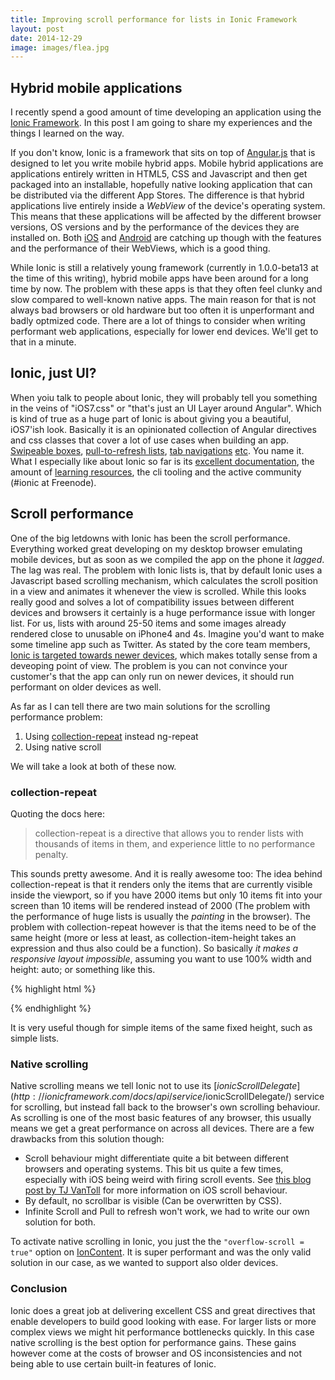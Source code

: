 ```yaml
---
title: Improving scroll performance for lists in Ionic Framework
layout: post
date: 2014-12-29
image: images/flea.jpg
---
```


## Hybrid mobile applications
I recently spend a good amount of time developing an application using the [Ionic Framework](http://ionicframework.com/). In this post I am going to share my experiences and the things I learned on the way.

If you don't know, Ionic is a framework that sits on top of [Angular.js](https://angularjs.org/) that is designed to let you write mobile hybrid apps. Mobile hybrid applications are applications entirely written in HTML5, CSS and Javascript and then get packaged into an installable, hopefully native looking application that can be distributed via the different App Stores.
The difference is that hybrid applications live entirely inside a *WebView* of the device's operating system.
This means that these applications will be affected by the different browser versions, OS versions and by the performance of the devices they are installed on. Both [iOS](http://nshipster.com/wkwebkit/) and [Android](https://developer.chrome.com/multidevice/webview/overview) are catching up though with the features and the performance of their WebViews, which is a good thing.

While Ionic is still a relatively young framework (currently in 1.0.0-beta13 at the time of this writing), hybrid mobile apps have been around for a long time by now. The problem with these apps is that they often feel clunky and slow compared to well-known native apps.
The main reason for that is not always bad browsers or old hardware but too often it is unperformant and badly optmized code. There are a lot of things to consider when writing performant web applications, especially for lower end devices. We'll get to that in a minute.

## Ionic, just UI?
When yoiu talk to people about Ionic, they will probably tell you something in the veins of "iOS7.css" or "that's just an UI Layer around Angular". Which is kind of true as a huge part of Ionic is about giving you a beautiful, iOS7'ish look. Basically it is an opinionated collection of Angular directives and css classes that cover a lot of use cases when building an app. [Swipeable boxes](http://ionicframework.com/docs/api/directive/ionSlideBox/), [pull-to-refresh lists](http://ionicframework.com/docs/api/directive/ionRefresher/), [tab navigations](http://ionicframework.com/docs/api/directive/ionTabs/) [etc](http://ionicframework.com/docs/api/directive/ionSideMenus/). You name it.
What I especially like about Ionic so far is its [excellent documentation](http://ionicframework.com/docs/), the amount of [learning resources](http://learn.ionicframework.com/), the cli tooling and the active community (#ionic at Freenode).


## Scroll performance
One of the big letdowns with Ionic has been the scroll performance. Everything worked great developing on my desktop browser emulating mobile devices, but as soon as we compiled the app on the phone it *lagged*. The lag was real.
The problem with Ionic lists is, that by default Ionic uses a Javascript based scrolling mechanism, which calculates the scroll position in a view and animates it whenever the view is scrolled. While this looks really good and solves a lot of compatibility issues between different devices and browsers it certainly is a huge performance issue with longer list. For us, lists with around 25-50 items and some images already rendered close to unusable on iPhone4 and 4s. Imagine you'd want to make some timeline app such as Twitter.
As stated by the core team members, [Ionic is targeted towards newer devices](https://github.com/driftyco/ionic/issues/287#issuecomment-30441099), which makes totally sense from a deveoping point of view. The problem is you can not convince your customer's that the app can only run on newer devices, it should run performant on older devices as well.

As far as I can tell there are two main solutions for the scrolling performance problem:

1. Using [collection-repeat](http://ionicframework.com/docs/api/directive/collectionRepeat/) instead ng-repeat
2. Using native scroll

We will take a look at both of these now.

### collection-repeat
Quoting the docs here:

> collection-repeat is a directive that allows you to render lists with thousands of items in them, and experience little to no performance penalty.

This sounds pretty awesome. And it is really awesome too: The idea behind collection-repeat is that it renders only the items that are currently visible inside the viewport, so if you have 2000 items but only 10 items fit into your screen than 10 items will be rendered instead of 2000 (The problem with the performance of huge lists is usually the *painting* in the browser). The problem with collection-repeat however is that the items need to be of the same height (more or less at least, as collection-item-height takes an expression and thus also could be a function). So basically  _it makes a responsive layout impossible_, assuming you want to use 100% width and height: auto; or something like this.

{% highlight html %}
<div class="contact-list">
  <div ng-repeat="person in contacts | filter:{name: searchModel.name}"
     class="item item-icon-right"
     ng-class="{'selected': option.active}"
     ng-click="showDetails(person)">
      <span ng-bind="::person.name"></span>
  </div>
</div>
{% endhighlight %}


It is very useful though for simple items of the same fixed height, such as simple lists.

### Native scrolling

Native scrolling means we tell Ionic not to use its [$ionicScrollDelegate](http://ionicframework.com/docs/api/service/$ionicScrollDelegate/) service for scrolling, but instead fall back to the browser's own scrolling behaviour. As scrolling is one of the most basic features of any browser, this usually means we get a great performance on across all devices.
There are a few drawbacks from this solution though:

* Scroll behaviour might differentiate quite a bit between different browsers and operating systems. This bit us quite a few times, especially with iOS being weird with firing scroll events. See [this blog post by TJ VanToll](http://developer.telerik.com/featured/scroll-event-change-ios-8-big-deal/) for more information on iOS scroll behaviour.
* By default, no scrollbar is visible (Can be overwritten by CSS).
* Infinite Scroll and Pull to refresh won't work, we had to write our own solution for both.

To activate native scrolling in Ionic, you just the the `"overflow-scroll = true"` option on [IonContent](http://ionicframework.com/docs/api/directive/ionContent/). It is super performant and was the only valid solution in our case, as we wanted to support also older devices.

### Conclusion

Ionic does a great job at delivering excellent CSS and great directives that enable developers to build good looking with ease. For larger lists or more complex views we might hit performance bottlenecks quickly. In this case native scrolling is the best option for performance gains. These gains however come at the costs of browser and OS inconsistencies and not being able to use certain built-in features of Ionic.
